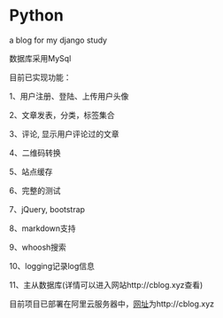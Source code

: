 # Python
a blog for my django study

数据库采用MySql

目前已实现功能：

1、用户注册、登陆、上传用户头像

2、文章发表，分类，标签集合

3、评论, 显示用户评论过的文章

4、二维码转换

5、站点缓存

6、完整的测试

7、jQuery, bootstrap

8、markdown支持

9、whoosh搜索

10、logging记录log信息

11、主从数据库(详情可以进入网站http://cblog.xyz查看)

目前项目已部署在阿里云服务器中，<a href='http://cbog.xyz' target='_blank'>网址</a>为http://cblog.xyz
